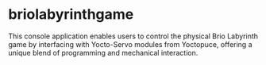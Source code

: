 # briolabyrinthgame
This console application enables users to control the physical Brio Labyrinth game by interfacing with Yocto-Servo modules from Yoctopuce, offering a unique blend of programming and mechanical interaction.
